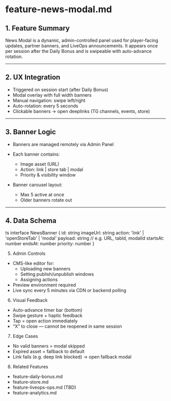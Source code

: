 # feature-news-modal.md

## 1. Feature Summary
News Modal is a dynamic, admin-controlled panel used for player-facing updates, partner banners, and LiveOps announcements. It appears once per session after the Daily Bonus and is swipeable with auto-advance rotation.

---

## 2. UX Integration
- Triggered on session start (after Daily Bonus)
- Modal overlay with full width banners
- Manual navigation: swipe left/right
- Auto-rotation: every 5 seconds
- Clickable banners → open deeplinks (TG channels, events, store)

---

## 3. Banner Logic
- Banners are managed remotely via Admin Panel
- Each banner contains:
  - Image asset (URL)
  - Action: link | store tab | modal
  - Priority & visibility window

- Banner carousel layout:
  - Max 5 active at once
  - Older banners rotate out

---

## 4. Data Schema

ts
interface NewsBanner {
  id: string
  imageUrl: string
  action: 'link' | 'openStoreTab' | 'modal'
  payload: string // e.g. URL, tabId, modalId
  startsAt: number
  endsAt: number
  priority: number
}

5. Admin Controls
- CMS-like editor for:
  - Uploading new banners
  - Setting publish/unpublish windows
  - Assigning actions
- Preview environment required
- Live sync every 5 minutes via CDN or backend polling

6. Visual Feedback
- Auto-advance timer bar (bottom)
- Swipe gesture + haptic feedback
- Tap = open action immediately
- “X” to close — cannot be reopened in same session

7. Edge Cases
- No valid banners = modal skipped
- Expired asset = fallback to default
- Link fails (e.g. deep link blocked) → open fallback modal

8. Related Features
- feature-daily-bonus.md
- feature-store.md
- feature-liveops-ops.md (TBD)
- feature-analytics.md
